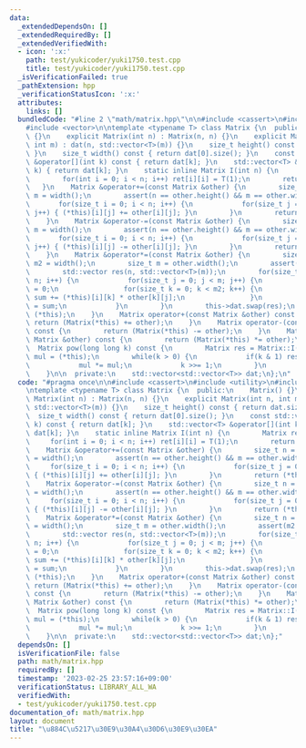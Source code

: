 ```yaml
---
data:
  _extendedDependsOn: []
  _extendedRequiredBy: []
  _extendedVerifiedWith:
  - icon: ':x:'
    path: test/yukicoder/yuki1750.test.cpp
    title: test/yukicoder/yuki1750.test.cpp
  _isVerificationFailed: true
  _pathExtension: hpp
  _verificationStatusIcon: ':x:'
  attributes:
    links: []
  bundledCode: "#line 2 \"math/matrix.hpp\"\n\n#include <cassert>\n#include <utility>\n\
    #include <vector>\n\ntemplate <typename T> class Matrix {\n  public:\n    Matrix()\
    \ {}\n    explicit Matrix(int n) : Matrix(n, n) {}\n    explicit Matrix(int n,\
    \ int m) : dat(n, std::vector<T>(m)) {}\n    size_t height() const { return dat.size();\
    \ }\n    size_t width() const { return dat[0].size(); }\n    const std::vector<T>\
    \ &operator[](int k) const { return dat[k]; }\n    std::vector<T> &operator[](int\
    \ k) { return dat[k]; }\n    static inline Matrix I(int n) {\n        Matrix ret(n);\n\
    \        for(int i = 0; i < n; i++) ret[i][i] = T(1);\n        return ret;\n \
    \   }\n    Matrix &operator+=(const Matrix &other) {\n        size_t n = height(),\
    \ m = width();\n        assert(n == other.height() && m == other.width());\n \
    \       for(size_t i = 0; i < n; i++) {\n            for(size_t j = 0; j < m;\
    \ j++) { (*this)[i][j] += other[i][j]; }\n        }\n        return (*this);\n\
    \    }\n    Matrix &operator-=(const Matrix &other) {\n        size_t n = height(),\
    \ m = width();\n        assert(n == other.height() && m == other.width());\n \
    \       for(size_t i = 0; i < n; i++) {\n            for(size_t j = 0; j < m;\
    \ j++) { (*this)[i][j] -= other[i][j]; }\n        }\n        return (*this);\n\
    \    }\n    Matrix &operator*=(const Matrix &other) {\n        size_t n = height(),\
    \ m2 = width();\n        size_t m = other.width();\n        assert(m2 == other.height());\n\
    \        std::vector res(n, std::vector<T>(m));\n        for(size_t i = 0; i <\
    \ n; i++) {\n            for(size_t j = 0; j < m; j++) {\n                T sum\
    \ = 0;\n                for(size_t k = 0; k < m2; k++) {\n                   \
    \ sum += (*this)[i][k] * other[k][j];\n                }\n                res[i][j]\
    \ = sum;\n            }\n        }\n        this->dat.swap(res);\n        return\
    \ (*this);\n    }\n    Matrix operator+(const Matrix &other) const {\n       \
    \ return (Matrix(*this) += other);\n    }\n    Matrix operator-(const Matrix &other)\
    \ const {\n        return (Matrix(*this) -= other);\n    }\n    Matrix operator*(const\
    \ Matrix &other) const {\n        return (Matrix(*this) *= other);\n    }\n  \
    \  Matrix pow(long long k) const {\n        Matrix res = Matrix::I(height()),\
    \ mul = (*this);\n        while(k > 0) {\n            if(k & 1) res *= mul;\n\
    \            mul *= mul;\n            k >>= 1;\n        }\n        return res;\n\
    \    }\n\n  private:\n    std::vector<std::vector<T>> dat;\n};\n"
  code: "#pragma once\n\n#include <cassert>\n#include <utility>\n#include <vector>\n\
    \ntemplate <typename T> class Matrix {\n  public:\n    Matrix() {}\n    explicit\
    \ Matrix(int n) : Matrix(n, n) {}\n    explicit Matrix(int n, int m) : dat(n,\
    \ std::vector<T>(m)) {}\n    size_t height() const { return dat.size(); }\n  \
    \  size_t width() const { return dat[0].size(); }\n    const std::vector<T> &operator[](int\
    \ k) const { return dat[k]; }\n    std::vector<T> &operator[](int k) { return\
    \ dat[k]; }\n    static inline Matrix I(int n) {\n        Matrix ret(n);\n   \
    \     for(int i = 0; i < n; i++) ret[i][i] = T(1);\n        return ret;\n    }\n\
    \    Matrix &operator+=(const Matrix &other) {\n        size_t n = height(), m\
    \ = width();\n        assert(n == other.height() && m == other.width());\n   \
    \     for(size_t i = 0; i < n; i++) {\n            for(size_t j = 0; j < m; j++)\
    \ { (*this)[i][j] += other[i][j]; }\n        }\n        return (*this);\n    }\n\
    \    Matrix &operator-=(const Matrix &other) {\n        size_t n = height(), m\
    \ = width();\n        assert(n == other.height() && m == other.width());\n   \
    \     for(size_t i = 0; i < n; i++) {\n            for(size_t j = 0; j < m; j++)\
    \ { (*this)[i][j] -= other[i][j]; }\n        }\n        return (*this);\n    }\n\
    \    Matrix &operator*=(const Matrix &other) {\n        size_t n = height(), m2\
    \ = width();\n        size_t m = other.width();\n        assert(m2 == other.height());\n\
    \        std::vector res(n, std::vector<T>(m));\n        for(size_t i = 0; i <\
    \ n; i++) {\n            for(size_t j = 0; j < m; j++) {\n                T sum\
    \ = 0;\n                for(size_t k = 0; k < m2; k++) {\n                   \
    \ sum += (*this)[i][k] * other[k][j];\n                }\n                res[i][j]\
    \ = sum;\n            }\n        }\n        this->dat.swap(res);\n        return\
    \ (*this);\n    }\n    Matrix operator+(const Matrix &other) const {\n       \
    \ return (Matrix(*this) += other);\n    }\n    Matrix operator-(const Matrix &other)\
    \ const {\n        return (Matrix(*this) -= other);\n    }\n    Matrix operator*(const\
    \ Matrix &other) const {\n        return (Matrix(*this) *= other);\n    }\n  \
    \  Matrix pow(long long k) const {\n        Matrix res = Matrix::I(height()),\
    \ mul = (*this);\n        while(k > 0) {\n            if(k & 1) res *= mul;\n\
    \            mul *= mul;\n            k >>= 1;\n        }\n        return res;\n\
    \    }\n\n  private:\n    std::vector<std::vector<T>> dat;\n};"
  dependsOn: []
  isVerificationFile: false
  path: math/matrix.hpp
  requiredBy: []
  timestamp: '2023-02-25 23:57:16+09:00'
  verificationStatus: LIBRARY_ALL_WA
  verifiedWith:
  - test/yukicoder/yuki1750.test.cpp
documentation_of: math/matrix.hpp
layout: document
title: "\u884C\u5217\u30E9\u30A4\u30D6\u30E9\u30EA"
---
```

